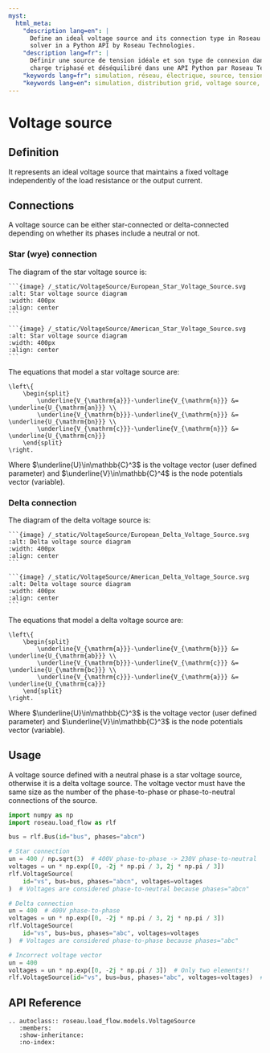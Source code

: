 ```yaml
---
myst:
  html_meta:
    "description lang=en": |
      Define an ideal voltage source and its connection type in Roseau Load Flow - Three-phase unbalanced load flow
      solver in a Python API by Roseau Technologies.
    "description lang=fr": |
      Définir une source de tension idéale et son type de connexion dans Roseau Load Flow - Solveur d'écoulement de
      charge triphasé et déséquilibré dans une API Python par Roseau Technologies.
    "keywords lang=fr": simulation, réseau, électrique, source, tension, idéale, connexion, modèle
    "keywords lang=en": simulation, distribution grid, voltage source, ideal, connection, model
---
```


# Voltage source

## Definition

It represents an ideal voltage source that maintains a fixed voltage independently of the load
resistance or the output current.

## Connections

A voltage source can be either star-connected or delta-connected depending on whether its phases
include a neutral or not.

### Star (wye) connection

The diagram of the star voltage source is:

````{tab} European standards
```{image} /_static/VoltageSource/European_Star_Voltage_Source.svg
:alt: Star voltage source diagram
:width: 400px
:align: center
```
````

````{tab} American standards
```{image} /_static/VoltageSource/American_Star_Voltage_Source.svg
:alt: Star voltage source diagram
:width: 400px
:align: center
```
````

The equations that model a star voltage source are:

```{math}
\left\{
    \begin{split}
        \underline{V_{\mathrm{a}}}-\underline{V_{\mathrm{n}}} &= \underline{U_{\mathrm{an}}} \\
        \underline{V_{\mathrm{b}}}-\underline{V_{\mathrm{n}}} &= \underline{U_{\mathrm{bn}}} \\
        \underline{V_{\mathrm{c}}}-\underline{V_{\mathrm{n}}} &= \underline{U_{\mathrm{cn}}}
    \end{split}
\right.
```

Where $\underline{U}\in\mathbb{C}^3$ is the voltage vector (user defined parameter) and
$\underline{V}\in\mathbb{C}^4$ is the node potentials vector (variable).

### Delta connection

The diagram of the delta voltage source is:

````{tab} European standards
```{image} /_static/VoltageSource/European_Delta_Voltage_Source.svg
:alt: Delta voltage source diagram
:width: 400px
:align: center
```
````

````{tab} American standards
```{image} /_static/VoltageSource/American_Delta_Voltage_Source.svg
:alt: Delta voltage source diagram
:width: 400px
:align: center
```
````

The equations that model a delta voltage source are:

```{math}
\left\{
    \begin{split}
        \underline{V_{\mathrm{a}}}-\underline{V_{\mathrm{b}}} &= \underline{U_{\mathrm{ab}}} \\
        \underline{V_{\mathrm{b}}}-\underline{V_{\mathrm{c}}} &= \underline{U_{\mathrm{bc}}} \\
        \underline{V_{\mathrm{c}}}-\underline{V_{\mathrm{a}}} &= \underline{U_{\mathrm{ca}}}
    \end{split}
\right.
```

Where $\underline{U}\in\mathbb{C}^3$ is the voltage vector (user defined parameter) and
$\underline{V}\in\mathbb{C}^3$ is the node potentials vector (variable).

## Usage

A voltage source defined with a neutral phase is a star voltage source, otherwise it is a delta
voltage source. The voltage vector must have the same size as the number of the phase-to-phase
or phase-to-neutral connections of the source.

```python
import numpy as np
import roseau.load_flow as rlf

bus = rlf.Bus(id="bus", phases="abcn")

# Star connection
un = 400 / np.sqrt(3)  # 400V phase-to-phase -> 230V phase-to-neutral
voltages = un * np.exp([0, -2j * np.pi / 3, 2j * np.pi / 3])
rlf.VoltageSource(
    id="vs", bus=bus, phases="abcn", voltages=voltages
)  # Voltages are considered phase-to-neutral because phases="abcn"

# Delta connection
un = 400  # 400V phase-to-phase
voltages = un * np.exp([0, -2j * np.pi / 3, 2j * np.pi / 3])
rlf.VoltageSource(
    id="vs", bus=bus, phases="abc", voltages=voltages
)  # Voltages are considered phase-to-phase because phases="abc"

# Incorrect voltage vector
un = 400
voltages = un * np.exp([0, -2j * np.pi / 3])  # Only two elements!!
rlf.VoltageSource(id="vs", bus=bus, phases="abc", voltages=voltages)  # Error
```

## API Reference

```{eval-rst}
.. autoclass:: roseau.load_flow.models.VoltageSource
   :members:
   :show-inheritance:
   :no-index:
```
